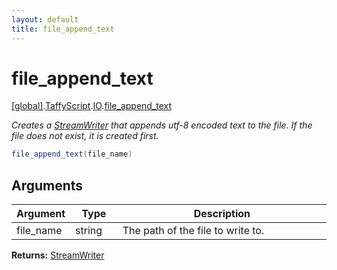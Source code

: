 ```yaml
---
layout: default
title: file_append_text
---
```


# file_append_text

[\[global\]]({{site.baseurl}}/docs/).[TaffyScript]({{site.baseurl}}/docs/TaffyScript/).[IO]({{site.baseurl}}/docs/TaffyScript/IO/).[file_append_text]({{site.baseurl}}/docs/TaffyScript/IO/file_append_text/)

_Creates a [StreamWriter]({{site.baseurl}}/docs/TaffyScript/IO/StreamWriter) that appends utf-8 encoded text to the file. If the file does not exist, it is created first._

```cs
file_append_text(file_name)
```

## Arguments

<table>
  <col width="15%">
  <col width="15%">
  <thead>
    <tr>
      <th>Argument</th>
      <th>Type</th>
      <th>Description</th>
    </tr>
  </thead>
  <tbody>
    <tr>
      <td>file_name</td>
      <td>string</td>
      <td>The path of the file to write to.</td>
    </tr>
  </tbody>
</table>

**Returns:** [StreamWriter]({{site.baseurl}}/docs/TaffyScript/IO/StreamWriter)
